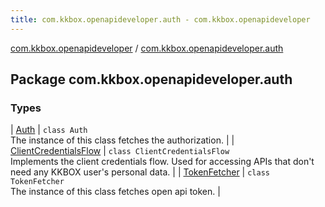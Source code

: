 ```yaml
---
title: com.kkbox.openapideveloper.auth - com.kkbox.openapideveloper
---
```


[com.kkbox.openapideveloper](../index.html) / [com.kkbox.openapideveloper.auth](.)

## Package com.kkbox.openapideveloper.auth

### Types

| [Auth](-auth/index.html) | `class Auth`<br>The instance of this class fetches the authorization. |
| [ClientCredentialsFlow](-client-credentials-flow/index.html) | `class ClientCredentialsFlow`<br>Implements the client credentials flow. Used for accessing APIs that don't need any KKBOX user's personal data. |
| [TokenFetcher](-token-fetcher/index.html) | `class TokenFetcher`<br>The instance of this class fetches open api token. |

